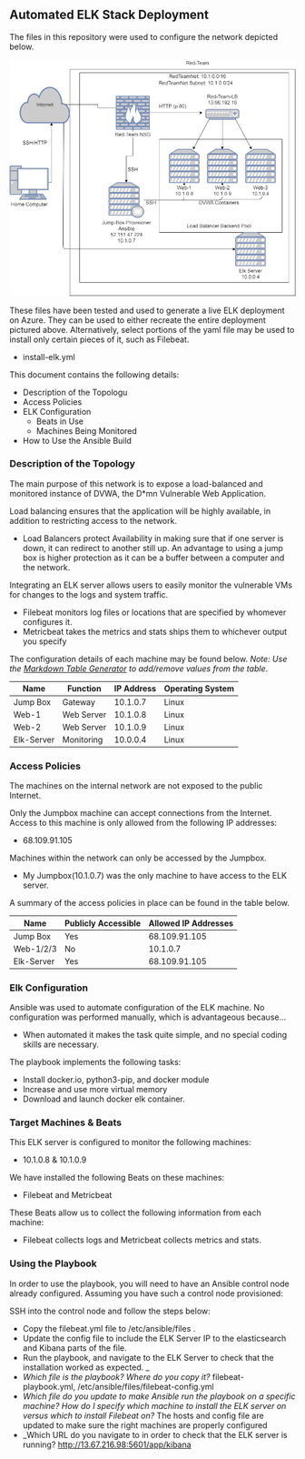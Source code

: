 ## Automated ELK Stack Deployment

The files in this repository were used to configure the network depicted below.

![Diagram](Diagrams/diagram.png)

These files have been tested and used to generate a live ELK deployment on Azure. They can be used to either recreate the entire deployment pictured above. Alternatively, select portions of the yaml file may be used to install only certain pieces of it, such as Filebeat.

  - install-elk.yml

This document contains the following details:
- Description of the Topologu
- Access Policies
- ELK Configuration
  - Beats in Use
  - Machines Being Monitored
- How to Use the Ansible Build


### Description of the Topology

The main purpose of this network is to expose a load-balanced and monitored instance of DVWA, the D*mn Vulnerable Web Application.

Load balancing ensures that the application will be highly available, in addition to restricting access to the network.
- Load Balancers protect Availability in making sure that if one server is down, it can redirect to another still up. An advantage to using a jump box is higher protection as it can be a buffer between a computer and the network.

Integrating an ELK server allows users to easily monitor the vulnerable VMs for changes to the logs and system traffic.
- Filebeat monitors log files or locations that are specified by whomever configures it.
- Metricbeat takes the metrics and stats ships them to whichever output you specify

The configuration details of each machine may be found below.
_Note: Use the [Markdown Table Generator](http://www.tablesgenerator.com/markdown_tables) to add/remove values from the table_.

| Name     | Function | IP Address | Operating System |
|----------|----------|------------|------------------|
| Jump Box | Gateway  | 10.1.0.7   | Linux            |
| Web-1    |Web Server| 10.1.0.8   | Linux            |
| Web-2    |Web Server| 10.1.0.9   | Linux            |
|Elk-Server|Monitoring| 10.0.0.4   | Linux            |

### Access Policies

The machines on the internal network are not exposed to the public Internet. 

Only the Jumpbox machine can accept connections from the Internet. Access to this machine is only allowed from the following IP addresses:
- 68.109.91.105

Machines within the network can only be accessed by the Jumpbox.
- My Jumpbox(10.1.0.7) was the only machine to have access to the ELK server.

A summary of the access policies in place can be found in the table below.

| Name     | Publicly Accessible | Allowed IP Addresses |
|----------|---------------------|----------------------|
| Jump Box | Yes                 | 68.109.91.105        |
|Web-1/2/3 | No                  | 10.1.0.7             |
|Elk-Server| Yes                 | 68.109.91.105        |

### Elk Configuration

Ansible was used to automate configuration of the ELK machine. No configuration was performed manually, which is advantageous because...
- When automated it makes the task quite simple, and no special coding skills are necessary.

The playbook implements the following tasks:
- Install docker.io, python3-pip, and docker module
- Increase and use more virtual memory
- Download and launch docker elk container.


### Target Machines & Beats
This ELK server is configured to monitor the following machines:
- 10.1.0.8 & 10.1.0.9

We have installed the following Beats on these machines:
- Filebeat and Metricbeat

These Beats allow us to collect the following information from each machine:
- Filebeat collects logs and Metricbeat collects metrics and stats.

### Using the Playbook
In order to use the playbook, you will need to have an Ansible control node already configured. Assuming you have such a control node provisioned: 

SSH into the control node and follow the steps below:
- Copy the filebeat.yml file to /etc/ansible/files .
- Update the config file to include the ELK Server IP to the elasticsearch and Kibana parts of the file.
- Run the playbook, and navigate to the ELK Server to check that the installation worked as expected.
_
- _Which file is the playbook? Where do you copy it?_ 
  filebeat-playbook.yml, /etc/ansible/files/filebeat-config.yml
- _Which file do you update to make Ansible run the playbook on a specific machine? How do I specify which machine to install the ELK server on versus which to install Filebeat on?_ 
  The hosts and config file are updated to make sure the right machines are properly configured
- _Which URL do you navigate to in order to check that the ELK server is running?
  http://13.67.216.98:5601/app/kibana